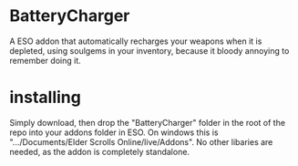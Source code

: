 # BatteryCharger
A ESO addon that automatically recharges your weapons when it is depleted, using soulgems in your inventory, because it bloody annoying to remember doing it.

# installing
Simply download, then drop the "BatteryCharger" folder in the root of the repo into your addons folder in ESO. On windows this is ".../Documents/Elder Scrolls Online/live/Addons". No other libaries are needed, as the addon is completely standalone.
